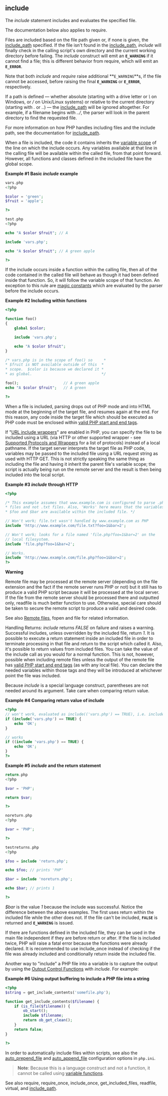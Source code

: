 include
-------

The *include* statement includes and evaluates the specified file.

The documentation below also applies to <span
class="function">require</span>.

Files are included based on the file path given or, if none is given,
the
<a href="/ini/core.html#ini.include-path" class="link">include_path</a>
specified. If the file isn't found in the
<a href="/ini/core.html#ini.include-path" class="link">include_path</a>,
*include* will finally check in the calling script's own directory and
the current working directory before failing. The *include* construct
will emit an **`E_WARNING`** if it cannot find a file; this is different
behavior from <span class="function">require</span>, which will emit an
**`E_ERROR`**.

Note that both *include* and *require* raise additional
**`E_WARNING`**s, if the file cannot be accessed, before raising the
final **`E_WARNING`** or **`E_ERROR`**, respectively.

If a path is defined — whether absolute (starting with a drive letter or
*\\* on Windows, or */* on Unix/Linux systems) or relative to the
current directory (starting with *.* or *..*) — the
<a href="/ini/core.html#ini.include-path" class="link">include_path</a>
will be ignored altogether. For example, if a filename begins with
*../*, the parser will look in the parent directory to find the
requested file.

For more information on how PHP handles including files and the include
path, see the documentation for
<a href="/ini/core.html#ini.include-path" class="link">include_path</a>.

When a file is included, the code it contains inherits the
<a href="/language/variables/scope.html" class="link">variable scope</a>
of the line on which the include occurs. Any variables available at that
line in the calling file will be available within the called file, from
that point forward. However, all functions and classes defined in the
included file have the global scope.

**Example \#1 Basic *include* example**

``` php
vars.php
<?php

$color = 'green';
$fruit = 'apple';

?>

test.php
<?php

echo "A $color $fruit"; // A

include 'vars.php';

echo "A $color $fruit"; // A green apple

?>
```

If the include occurs inside a function within the calling file, then
all of the code contained in the called file will behave as though it
had been defined inside that function. So, it will follow the variable
scope of that function. An exception to this rule are
<a href="/language/constants/predefined.html" class="link">magic constants</a>
which are evaluated by the parser before the include occurs.

**Example \#2 Including within functions**

``` php
<?php

function foo()
{
    global $color;

    include 'vars.php';

    echo "A $color $fruit";
}

/* vars.php is in the scope of foo() so     *
* $fruit is NOT available outside of this  *
* scope.  $color is because we declared it *
* as global.                               */

foo();                    // A green apple
echo "A $color $fruit";   // A green

?>
```

When a file is included, parsing drops out of PHP mode and into HTML
mode at the beginning of the target file, and resumes again at the end.
For this reason, any code inside the target file which should be
executed as PHP code must be enclosed within
<a href="/language/basic-syntax/phpmode.html" class="link">valid PHP start and end tags</a>.

If
"<a href="/filesystem/setup.html#" class="link">URL include wrappers</a>"
are enabled in PHP, you can specify the file to be included using a URL
(via HTTP or other supported wrapper - see
<a href="/wrappers.html" class="xref">Supported Protocols and Wrappers</a>
for a list of protocols) instead of a local pathname. If the target
server interprets the target file as PHP code, variables may be passed
to the included file using a URL request string as used with HTTP GET.
This is not strictly speaking the same thing as including the file and
having it inherit the parent file's variable scope; the script is
actually being run on the remote server and the result is then being
included into the local script.

**Example \#3 *include* through HTTP**

``` php
<?php

/* This example assumes that www.example.com is configured to parse .php
* files and not .txt files. Also, 'Works' here means that the variables
* $foo and $bar are available within the included file. */

// Won't work; file.txt wasn't handled by www.example.com as PHP
include 'http://www.example.com/file.txt?foo=1&bar=2';

// Won't work; looks for a file named 'file.php?foo=1&bar=2' on the
// local filesystem.
include 'file.php?foo=1&bar=2';

// Works.
include 'http://www.example.com/file.php?foo=1&bar=2';
?>
```

**Warning**

Remote file may be processed at the remote server (depending on the file
extension and the fact if the remote server runs PHP or not) but it
still has to produce a valid PHP script because it will be processed at
the local server. If the file from the remote server should be processed
there and outputted only, <span class="function">readfile</span> is much
better function to use. Otherwise, special care should be taken to
secure the remote script to produce a valid and desired code.

See also
<a href="/features/remote-files.html" class="link">Remote files</a>,
<span class="function">fopen</span> and <span
class="function">file</span> for related information.

Handling Returns: *include* returns *FALSE* on failure and raises a
warning. Successful includes, unless overridden by the included file,
return *1*. It is possible to execute a <span
class="function">return</span> statement inside an included file in
order to terminate processing in that file and return to the script
which called it. Also, it's possible to return values from included
files. You can take the value of the include call as you would for a
normal function. This is not, however, possible when including remote
files unless the output of the remote file has
<a href="/language/basic-syntax/phpmode.html" class="link">valid PHP start and end tags</a>
(as with any local file). You can declare the needed variables within
those tags and they will be introduced at whichever point the file was
included.

Because *include* is a special language construct, parentheses are not
needed around its argument. Take care when comparing return value.

**Example \#4 Comparing return value of include**

``` php
<?php
// won't work, evaluated as include(('vars.php') == TRUE), i.e. include('')
if (include('vars.php') == TRUE) {
    echo 'OK';
}

// works
if ((include 'vars.php') == TRUE) {
    echo 'OK';
}
?>
```

**Example \#5 *include* and the <span class="function">return</span>
statement**

``` php
return.php
<?php

$var = 'PHP';

return $var;

?>

noreturn.php
<?php

$var = 'PHP';

?>

testreturns.php
<?php

$foo = include 'return.php';

echo $foo; // prints 'PHP'

$bar = include 'noreturn.php';

echo $bar; // prints 1

?>
```

*$bar* is the value *1* because the include was successful. Notice the
difference between the above examples. The first uses <span
class="function">return</span> within the included file while the other
does not. If the file can't be included, **`FALSE`** is returned and
**`E_WARNING`** is issued.

If there are functions defined in the included file, they can be used in
the main file independent if they are before <span
class="function">return</span> or after. If the file is included twice,
PHP will raise a fatal error because the functions were already
declared. It is recommended to use <span
class="function">include\_once</span> instead of checking if the file
was already included and conditionally return inside the included file.

Another way to "include" a PHP file into a variable is to capture the
output by using the
<a href="/ref/outcontrol.html" class="link">Output Control Functions</a>
with *include*. For example:

**Example \#6 Using output buffering to include a PHP file into a
string**

``` php
<?php
$string = get_include_contents('somefile.php');

function get_include_contents($filename) {
    if (is_file($filename)) {
        ob_start();
        include $filename;
        return ob_get_clean();
    }
    return false;
}

?>
```

In order to automatically include files within scripts, see also the
<a href="/ini/core.html#ini.auto-prepend-file" class="link">auto_prepend_file</a>
and
<a href="/ini/core.html#ini.auto-append-file" class="link">auto_append_file</a>
configuration options in `php.ini`.

> **Note**: <span class="simpara">Because this is a language construct
> and not a function, it cannot be called using
> <a href="/functions/variable-functions.html" class="link">variable functions</a>.</span>

See also <span class="function">require</span>, <span
class="function">require\_once</span>, <span
class="function">include\_once</span>, <span
class="function">get\_included\_files</span>, <span
class="function">readfile</span>, <span class="function">virtual</span>,
and
<a href="/ini/core.html#ini.include-path" class="link">include_path</a>.
